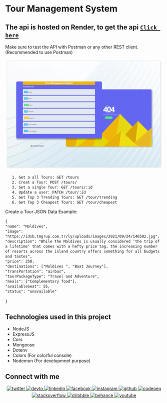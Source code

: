 # Tour Management System

## The api is hosted on Render, to get the api  [**`Click here`**](https://tourmanagement-system.onrender.com/)

Make sure to test the API with Postman or any other REST client. (Recommended to use Postman)


<img src='./public/tourmanage.png' alt='Screen shot'>


```
   1. Get a all Tours: GET /tours
   2. Creat a Tour: POST /tours/
   3. Get a single Tour: GET /tours/:id
   4. Update a user: PATCH /tour/:id
   5. Get Top 3 Trending Tours: GET /tour/trending
   6. Get Top 3 Cheapest Tours: GET /tour/cheapest
```

Create a Tour JSON Data Example:

```
{
"name": "Moldives",
"image": "https://idsb.tmgrup.com.tr/ly/uploads/images/2021/09/24/146502.jpg",
"description": "While the Maldives is usually considered ‘the trip of a lifetime’ that comes with a hefty price tag, the increasing number of resorts across the island country offers something for all budgets and tastes",
"price": 250,
"destinations": ["Moldives ", "Boat Journey"],
"transPortation": "airbus",
"tourPackageType": "Travel and Adventure",
"meals": ["Complementary food"],
"availableSeat": 55,
"status": "unavailable"

}
```


## Technologies used in this project

- NodeJS
- ExpressJS
- Cors
- Mongoose
- Dotenv
- Colors (For colorful console)
- Nodemon (For developmnet purpose)


## Connect with me

<div align="center">
<a href="https://twitter.com/codernoyon" target="_blank">
<img src=https://img.shields.io/badge/twitter-%2300acee.svg?&style=for-the-badge&logo=twitter&logoColor=white alt=twitter style="margin-bottom: 5px;" />
</a>
<a href="https://dev.to/codernoyon" target="_blank">
<img src=https://img.shields.io/badge/dev.to-%2308090A.svg?&style=for-the-badge&logo=dev.to&logoColor=white alt=devto style="margin-bottom: 5px;" />
</a>
<a href="https://linkedin.com/in/codernoyon" target="_blank">
<img src=https://img.shields.io/badge/linkedin-%231E77B5.svg?&style=for-the-badge&logo=linkedin&logoColor=white alt=linkedin style="margin-bottom: 5px;" />
</a>
<a href="https://www.facebook.com/codernoyon" target="_blank">
<img src=https://img.shields.io/badge/facebook-%232E87FB.svg?&style=for-the-badge&logo=facebook&logoColor=white alt=facebook style="margin-bottom: 5px;" />
</a>
<a href="https://instagram.com/codernoyon" target="_blank">
<img src=https://img.shields.io/badge/instagram-%23000000.svg?&style=for-the-badge&logo=instagram&logoColor=white alt=instagram style="margin-bottom: 5px;" />
</a>
<a href="https://github.com/codernoyon" target="_blank">
<img src=https://img.shields.io/badge/github-%2324292e.svg?&style=for-the-badge&logo=github&logoColor=white alt=github style="margin-bottom: 5px;" />
</a>
<a href="https://codepen.com/codernoyon" target="_blank">
<img src=https://img.shields.io/badge/codepen-%23131417.svg?&style=for-the-badge&logo=codepen&logoColor=white alt=codepen style="margin-bottom: 5px;" />
</a>
<a href="https://stackoverflow.com/users/17615131/codernoyon" target="_blank">
<img src=https://img.shields.io/badge/stackoverflow-%23F28032.svg?&style=for-the-badge&logo=stackoverflow&logoColor=white alt=stackoverflow style="margin-bottom: 5px;" />
</a>
<a href="https://dribbble.com/codernoyon" target="_blank">
<img src=https://img.shields.io/badge/dribbble-%23E45285.svg?&style=for-the-badge&logo=dribbble&logoColor=white alt=dribbble style="margin-bottom: 5px;" />
</a>
<a href="https://www.behance.net/codernoyon" target="_blank">
<img src=https://img.shields.io/badge/behance-%23191919.svg?&style=for-the-badge&logo=behance&logoColor=white alt=behance style="margin-bottom: 5px;" />
</a>
<a href="https://www.youtube.com/c/codernoyon" target="_blank">
<img src=https://img.shields.io/badge/youtube-%23EE4831.svg?&style=for-the-badge&logo=youtube&logoColor=white alt=youtube style="margin-bottom: 5px;" />
</a>  
</div>
